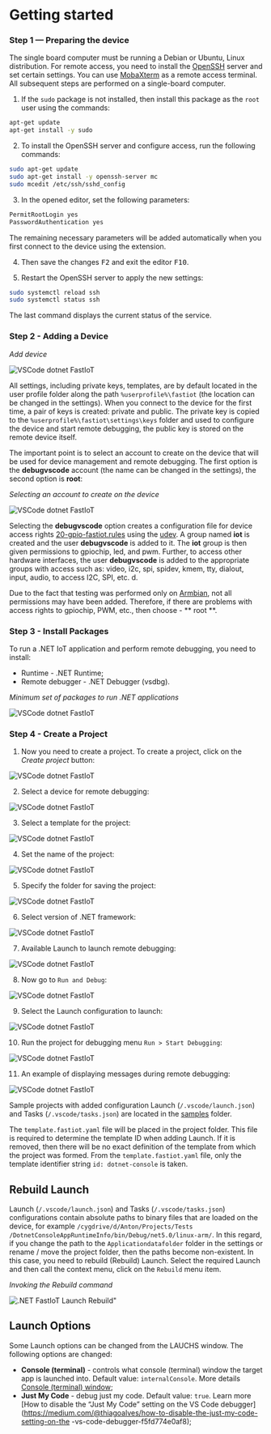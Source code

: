 # Getting started

### Step 1 — Preparing the device

The single board computer must be running a Debian or Ubuntu, Linux distribution. For remote access, you need to install the [OpenSSH](https://ubuntu.com/server/docs/service-openssh "Service - OpenSSH Ubuntu") server and set certain settings. You can use [MobaXterm](https://mobaxterm.mobatek.net/download.html "MobaXterm Xserver with SSH, telnet, RDP, VNC and X11") as a remote access terminal. All subsequent steps are performed on a single-board computer.

1. If the `sudo` package is not installed, then install this package as the `root` user using the commands:

```bash
apt-get update
apt-get install -y sudo
```

2. To install the OpenSSH server and configure access, run the following commands:

```bash
sudo apt-get update
sudo apt-get install -y openssh-server mc
sudo mcedit /etc/ssh/sshd_config
```

3. In the opened editor, set the following parameters:

```bash
PermitRootLogin yes
PasswordAuthentication yes
```

The remaining necessary parameters will be added automatically when you first connect to the device using the extension.

4. Then save the changes <kbd>F2</kbd> and exit the editor <kbd>F10</kbd>.

5. Restart the OpenSSH server to apply the new settings:

```bash
sudo systemctl reload ssh
sudo systemctl status ssh
```

The last command displays the current status of the service.

### Step 2 - Adding a Device

*Add device*

![VSCode dotnet FastIoT](vscode-dotnet-fastiot-add-device.png)

All settings, including private keys, templates, are by default located in the user profile folder along the path `%userprofile%\fastiot` (the location can be changed in the settings). When you connect to the device for the first time, a pair of keys is created: private and public. The private key is copied to the `%userprofile%\fastiot\settings\keys` folder and used to configure the device and start remote debugging, the public key is stored on the remote device itself.

The important point is to select an account to create on the device that will be used for device management and remote debugging. The first option is the **debugvscode** account (the name can be changed in the settings), the second option is **root**:

*Selecting an account to create on the device*

![VSCode dotnet FastIoT](vscode-dotnet-fastiot-select-account.png)

Selecting the **debugvscode** option creates a configuration file for device access rights [20-gpio-fastiot.rules](/linux/config/20-gpio-fastiot.rules "20-gpio-fastiot.rules") using the [ udev](https://ru.wikipedia.org/wiki/Udev "udev"). A group named **iot** is created and the user **debugvscode** is added to it. The **iot** group is then given permissions to gpiochip, led, and pwm. Further, to access other hardware interfaces, the user **debugvscode** is added to the appropriate groups with access such as: video, i2c, spi, spidev, kmem, tty, dialout, input, audio, to access I2C, SPI, etc. d.

Due to the fact that testing was performed only on [Armbian](https://www.armbian.com/ "Armbian - Linux for ARM development boards"), not all permissions may have been added. Therefore, if there are problems with access rights to gpiochip, PWM, etc., then choose - ** root **.

### Step 3 - Install Packages

To run a .NET IoT application and perform remote debugging, you need to install:

- Runtime - .NET Runtime;
- Remote debugger - .NET Debugger (vsdbg).

*Minimum set of packages to run .NET applications*

![VSCode dotnet FastIoT](vscode-dotnet-fastiot-package.png)

### Step 4 - Create a Project

1. Now you need to create a project. To create a project, click on the *Create project* button:

![VSCode dotnet FastIoT](vscode-dotnet-fastiot-create-project-1.png)

2. Select a device for remote debugging:

![VSCode dotnet FastIoT](vscode-dotnet-fastiot-create-project-2.png)

3. Select a template for the project:

![VSCode dotnet FastIoT](vscode-dotnet-fastiot-create-project-3.png)

4. Set the name of the project:

![VSCode dotnet FastIoT](vscode-dotnet-fastiot-create-project-4.png)

5. Specify the folder for saving the project:

![VSCode dotnet FastIoT](vscode-dotnet-fastiot-create-project-5.png)

6. Select version of .NET framework:

![VSCode dotnet FastIoT](vscode-dotnet-fastiot-create-project-6.png)

7. Available Launch to launch remote debugging:

![VSCode dotnet FastIoT](vscode-dotnet-fastiot-create-project-7.png)

8. Now go to `Run and Debug`:

![VSCode dotnet FastIoT](vscode-dotnet-fastiot-create-project-8.png)

9. Select the Launch configuration to launch:

![VSCode dotnet FastIoT](vscode-dotnet-fastiot-create-project-9.png)

10. Run the project for debugging menu `Run > Start Debugging`:

![VSCode dotnet FastIoT](vscode-dotnet-fastiot-create-project-10.png)

11. An example of displaying messages during remote debugging:

![VSCode dotnet FastIoT](vscode-dotnet-fastiot-create-project-11.png)

Sample projects with added configuration Launch (`/.vscode/launch.json`) and Tasks (`/.vscode/tasks.json`) are located in the [samples](/samples/) folder.

The `template.fastiot.yaml` file will be placed in the project folder. This file is required to determine the template ID when adding Launch. If it is removed, then there will be no exact definition of the template from which the project was formed. From the `template.fastiot.yaml` file, only the template identifier string `id: dotnet-console` is taken.

## Rebuild Launch

Launch (`/.vscode/launch.json`) and Tasks (`/.vscode/tasks.json`) configurations contain absolute paths to binary files that are loaded on the device, for example `/cygdrive/d/Anton/Projects/Tests /DotnetConsoleAppRuntimeInfo/bin/Debug/net5.0/linux-arm/`. In this regard, if you change the path to the `Applicationdatafolder` folder in the settings or rename / move the project folder, then the paths become non-existent. In this case, you need to rebuild (Rebuild) Launch. Select the required Launch and then call the context menu, click on the `Rebuild` menu item.

*Invoking the Rebuild command*

![.NET FastIoT Launch Rebuild"](vscode-dotnet-fastiot-rebuild.png "Launch Rebuild")

## Launch Options

Some Launch options can be changed from the LAUCHS window. The following options are changed:

- **Console (terminal)** - controls what console (terminal) window the target app is launched into. Default value: `internalConsole`. More details [Console (terminal) window](https://github.com/OmniSharp/omnisharp-vscode/blob/master/debugger-launchjson.md#console-terminal-window);
- **Just My Code** - debug just my code. Default value: `true`. Learn more [How to disable the “Just My Code” setting on the VS Code debugger](https://medium.com/@thiagoalves/how-to-disable-the-just-my-code-setting-on-the -vs-code-debugger-f5fd774e0af8);